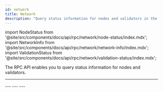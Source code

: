```yaml
---
id: network
title: Network
description: "Query status information for nodes and validators in the NEAR network, including node status, network info, and validation status."
---
```


import NodeStatus from '@site/src/components/docs/api/rpc/network/node-status/index.mdx';
import NetworkInfo from '@site/src/components/docs/api/rpc/network/network-info/index.mdx';
import ValidationStatus from '@site/src/components/docs/api/rpc/network/validation-status/index.mdx';

The RPC API enables you to query status information for nodes and validators.

---
<NodeStatus />
---
<NetworkInfo />
---
<ValidationStatus />
---
